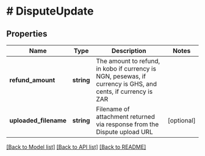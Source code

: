 # # DisputeUpdate

## Properties

Name | Type | Description | Notes
------------ | ------------- | ------------- | -------------
**refund_amount** | **string** | The amount to refund, in kobo if currency is NGN, pesewas, if currency is GHS, and cents, if currency is ZAR |
**uploaded_filename** | **string** | Filename of attachment returned via response from the Dispute upload URL | [optional]

[[Back to Model list]](../../README.md#models) [[Back to API list]](../../README.md#endpoints) [[Back to README]](../../README.md)
